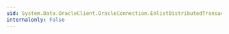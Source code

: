 ```yaml
---
uid: System.Data.OracleClient.OracleConnection.EnlistDistributedTransaction(System.EnterpriseServices.ITransaction)
internalonly: False
---
```

